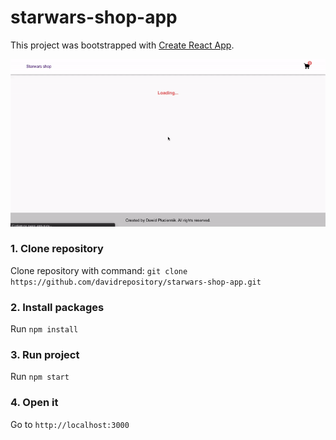 # starwars-shop-app

This project was bootstrapped with [Create React App](https://github.com/facebook/create-react-app).

![](/showcase.gif)

### 1. Clone repository

Clone repository with command: `git clone https://github.com/davidrepository/starwars-shop-app.git`

### 2. Install packages

Run `npm install`

### 3. Run project

Run `npm start`

### 4. Open it

Go to `http://localhost:3000`
